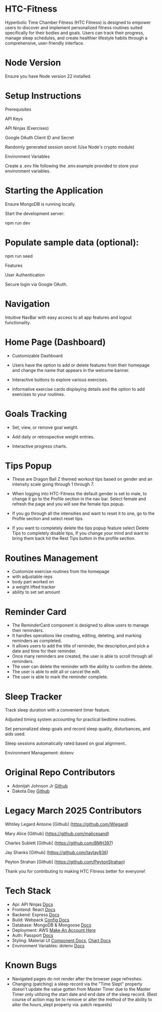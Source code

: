# HTC-Fitness

Hyperbolic Time Chamber Fitness (HTC Fitness) is designed to empower users to discover and implement personalized fitness routines suited specifically for their bodies and goals. Users can track their progress, manage sleep schedules, and create healthier lifestyle habits through a comprehensive, user-friendly interface.

# Node Version

Ensure you have Node version 22 installed.

# Setup Instructions

Prerequisites

API Keys

API Ninjas (Exercises)

Google OAuth Client ID and Secret

Randomly generated session secret (Use Node's crypto module)

Environment Variables

Create a .env file following the .env.example provided to store your environment variables.

# Starting the Application

Ensure MongoDB is running locally.

Start the development server:

npm run dev

# Populate sample data (optional):

npm run seed

Features

User Authentication

Secure login via Google OAuth.

# Navigation

Intuitive NavBar with easy access to all app features and logout functionality.

# Home Page (Dashboard)
- Customizable Dashboard

- Users have the option to add or delete features from their homepage and change the name that appears in the welcome banner.

- Interactive buttons to explore various exercises.

- Informative exercise cards displaying details and the option to add exercises to your routines.

# Goals Tracking

- Set, view, or remove goal weight.

- Add daily or retrospective weight entries.

- Interactive progress charts.

# Tips Popup
- These are Dragon Ball Z themed workout tips based on gender and an intensity scale going through 1 through 7.

- When logging into HTC-Fitness the default gender is set to male, to change it go to the Profile section in the nav bar. Select female and refresh the page and you will see the female tips popup.

- If you go through all the intensities and want to reset it to one, go to the Profile section and select reset tips.

- If you want to completely delete the tips popup feature select Delete Tips to completely disable tips, If you change your mind and want to bring them back hit the Rest Tips button in the profile section.

# Routines Management

- Customize exercise routines from the homepage
- with adjustable reps
- body part worked on
- a weight lifted tracker
- ability to set set amount

# Reminder Card
- The ReminderCard component is designed to allow users to manage their reminders.
- It handles operations like creating, editing, deleting, and marking reminders as completed.
- It  allows users to add the title of reminder, the description,and pick a date and time for their reminder.
- Once many reminders are created, the user is able to scroll through all reminders.
- The user can delete the reminder with the ability to confirm the delete.
- The user is able to edit all or cancel the edit.
- The user is able to mark the reminder complete.

# Sleep Tracker

Track sleep duration with a convenient timer feature.

Adjusted timing system accounting for practical bedtime routines.

Set personalized sleep goals and record sleep quality, disturbances, and aids used.

Sleep sessions automatically rated based on goal alignment..


Environment Management: dotenv

# Original Repo Contributors
  - Adonijah Johnson Jr [Github](https://github.com/AJ-Gamer)
  - Dakota Day [Github](https://github.com/Mothroom)

# Legacy March 2025 Contributors

 Whtiley Legard Antoine [Github] (https://github.com/Wlegard)

Mary Alice [Github] (https://github.com/malicesand)

Charles Sublett [Github] (https://github.com/BMH397)

Jay Shanks [Github] (https://github.com/taytay836)

Peyton Strahan [Github] (https://github.com/PeytonStrahan)

Thank you for contributing to making HTC Fitness better for everyone!

# Tech Stack
  - Api: API Ninjas [Docs](https://api-ninjas.com/api/exercises)
  - Frontend: React [Docs](https://react.dev/)
  - Backend: Express [Docs](https://expressjs.com/en/4x/api.html)
  - Build: Webpack [Config Docs](https://webpack.js.org/configuration/)
  - Database: MongoDB & Mongoose [Docs](https://mongoosejs.com/)
  - Deployment: AWS [Make An Account Here](https://aws.amazon.com/free/?gclid=Cj0KCQjw8--2BhCHARIsAF_w1gxqy2n-xVXx_xy7dM4sYBu7QCjL7IfB_oLIrqY4XcT9CJ9VAIbVKbIaAlnlEALw_wcB&trk=7541ebd3-552d-4f98-9357-b542436aa66c&sc_channel=ps&ef_id=Cj0KCQjw8--2BhCHARIsAF_w1gxqy2n-xVXx_xy7dM4sYBu7QCjL7IfB_oLIrqY4XcT9CJ9VAIbVKbIaAlnlEALw_wcB:G:s&s_kwcid=AL!4422!3!651751058796!e!!g!!aws%20console!19852662149!145019243977&all-free-tier.sort-by=item.additionalFields.SortRank&all-free-tier.sort-order=asc&awsf.Free%20Tier%20Types=*all&awsf.Free%20Tier%20Categories=*all)
  - Auth: Passport [Docs](https://www.passportjs.org/tutorials/google/)
  - Styling: Material UI [Component Docs](https://mui.com/), [Chart Docs](https://mui.com/x/react-charts/)
  - Environment Variables: dotenv [Docs](https://www.npmjs.com/package/dotenv)

# Known Bugs
  - Navigated pages do not render after the browser page refreshes.
  - Changing (patching) a sleep record via the "Time Slept" property doesn't update the value gotten from Master Timer due to the Master Timer only utilizing the start date and end date of the sleep record. (Best course of action may be to remove or alter the method of the ability to alter the hours_slept property via. patch requests)